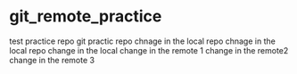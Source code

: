 # git_remote_practice
test practice repo
git practic repo
chnage in the local repo 
chnage in the local repo
change in the local
change in the remote 1
change in the remote2
change in the remote 3

